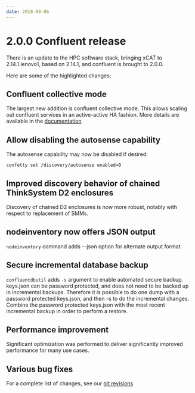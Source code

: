 ```yaml
---
date: 2018-08-06
---
```


# 2.0.0 Confluent release

There is an update to the HPC software stack, bringing xCAT to 2.14.1.lenovo1, based on 2.14.1,
and confluent is brought to 2.0.0.
<!-- more -->

Here are some of the highlighted changes:

## Confluent collective mode

The largest new addition is confluent collective mode.  This allows scaling out confluent services
in an active-active HA fashion.  More details are available in the [documentation](../../advanced_topics/collective.md)

## Allow disabling the autosense capability

The autosense capability may now be disabled if desired:

    confetty set /discovery/autosense enabled=0

## Improved discovery behavior of chained ThinkSystem D2 enclosures

Discovery of chained D2 enclosures is now more robust, notably with respect to replacement of SMMs.

## nodeinventory now offers JSON output

`nodeinventory` command adds --json option for alternate output format

## Secure incremental database backup

`confluentdbutil` adds `-s` argument to enable automated secure backup.  keys.json can be password protected,
and does not need to be backed up in incremental backups.  Therefore it is possible to do one dump with a password
protected keys.json, and then -s to do the incremental changes.  Combine the password protected keys.json with
the most recent incremental backup in order to perform a restore.

## Performance improvement

Significant optimization was performed to deliver significantly improved performance for many use cases.

## Various bug fixes

For a complete list of changes, see our [git revisions](https://github.com/xcat2/confluent/compare/1.8.0...2.0.0 "Changes from 1.8.0 to 2.0.0")

